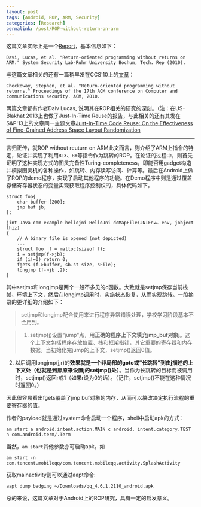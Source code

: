 ```yaml
---
layout: post  
tags: [Android, ROP, ARM, Security]
categories: [Research]
permalink: /post/ROP-without-return-on-arm
---
```


这篇文章实际上是一个[Report](http://www.trust.informatik.tu-darmstadt.de/fileadmin/user_upload/Group_TRUST/PubsPDF/ROP-without-Returns-on-ARM.pdf)，基本信息如下：
	
	Davi, Lucas, et al. "Return-oriented programming without returns on ARM." System Security Lab-Ruhr University Bochum, Tech. Rep (2010).

与这篇文章相关的还有一篇稍早发在CCS'10上的[文章](http://dl.acm.org/citation.cfm?id=1866370)：

	Checkoway, Stephen, et al. "Return-oriented programming without returns." Proceedings of the 17th ACM conference on Computer and communications security. ACM, 2010.
	
两篇文章都有作者Daiv Lucas, 说明其在ROP相关的研究的深刻。（注：在US-Blakhat 2013上也做了Just-In-Time Reuse的报告，与此相关的还有其发在S&P'13上的文章同一主题文章[Just-In-Time Code Reuse: On the Effectiveness of Fine-Grained Address Space Layout Randomization](http://dl.acm.org/citation.cfm?id=2497621.2498135&coll=DL&dl=GUIDE&CFID=295411095&CFTOKEN=53218921)

---

言归正传，就ROP without reuturn on ARM此文而言，则介绍了ARM上指令的特定，论证并实现了利用`BLX`、`BX`等指令作为跳转的ROP。在论证的过程中，则首先证明了这种实现方式的图灵完备性Turing-completeness，即能否用gadget构造并模拟图灵机的各种操作，如跳转、内存读写访问、计算等。最后在Android上做了ROP的demo程序，实现了启动其他程序的功能。在Demo程序中则是通过覆盖存储寄存器状态的变量实现获取程序控制权的，具体代码如下。

	struct foo{
		char buffer [200];
		jmp buf jb;
	};
	
	jint Java com example hellojni HelloJni doMapFile(JNIEnv⇤ env, jobject thiz)
	{
		// A binary file is opened (not depicted)
		...
		struct foo	f = malloc(sizeof f);
		i = setjmp(f->jb);
		if (i!=0) return 0;
		fgets (f->buffer, sb.st size, sFile);
		longjmp (f->jb ,2);
	}

其中setjmp和longjmp是两个一般不多见的c函数。大致就是setjmp保存当前栈帧、环境上下文，然后在longjmp调用时，实施状态恢复，从而实现跳转。一段摘录的更详细的介绍如下：

>setjmp和longjmp配合使用来进行程序异常错误处理，学校学习阶段基本不会用到。

>1. setjmp(j)设置“jump”点，用**正确的程序上下文填充jmp_buf对象j**。这个上下文包括程序存放位置、栈和框架指针，其它重要的寄存器和内存数据。当初始化完jump的上下文，setjmp()返回0值。 　
2. 以后调用longjmp(j,r)的**效果就是一个非局部的goto或“长跳转”到由j描述的上下文处（也就是到那原来设置j的setjmp()处）**。当作为长跳转的目标而被调用时，setjmp()返回r或1（如果r设为0的话）。（记住，setjmp()不能在这种情况时返回0。）

因此很容易看出fgets覆盖了jmp buf对象的内存，从而可以篡改决定执行流程的重要寄存器的值。

作者的payload就是通过system命令启动一个程序，shell中启动apk的方式：

	am start a android.intent.action.MAIN c android. intent.category.TEST n com.android.term/.Term

当然，`am start`其他参数亦可启动apk。如

	am start -n com.tencent.mobileqq/com.tencent.mobileqq.activity.SplashActivity
	
获取mainactivity则可以通过aapt命令:

	aapt dump badging ~/Downloads/qq_4.6.1.2110_android.apk

总的来说，这篇文章对于Android上的ROP研究，具有一定的启发意义。

